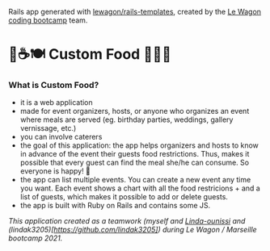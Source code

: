 Rails app generated with [lewagon/rails-templates](https://github.com/lewagon/rails-templates), created by the [Le Wagon coding bootcamp](https://www.lewagon.com) team.

# 🥐☕️🍽 Custom Food 🥪🍷🍰
### What is Custom Food?
- it is a web application
- made for event organizers, hosts, or anyone who organizes an event where meals are served (eg. birthday parties, weddings, gallery vernissage, etc.)
- you can involve caterers
- the goal of this application: the app helps organizers and hosts to know in advance of the event their guests food restrictions. Thus, makes it possible that every guest can find the meal she/he can consume. So everyone is happy! 🎉
- the app can list multiple events. You can create a new event any time you want. Each event shows a chart with all the food restricions + and a list of guests, which makes it possible to add or delete guests.
- the app is built with Ruby on Rails and contains some JS.

*This application created as a teamwork (myself and [Linda-ounissi](https://github.com/Linda-ounissi) and (lindak3205)[https://github.com/lindak3205]) during Le Wagon / Marseille bootcamp 2021.*
